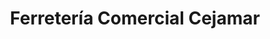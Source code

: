 ---
title: "Ferretería Comercial Cejamar"
url: /san-juan/ferreteria-comercial-cejamar/
shop: Eisenwaren
---